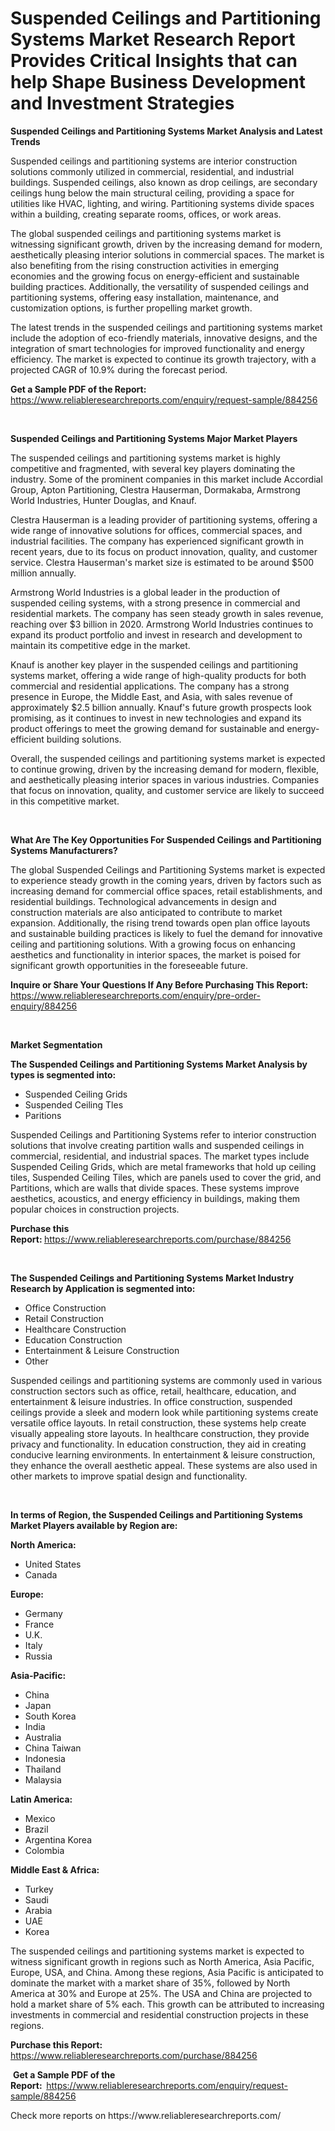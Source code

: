 <p><h1>Suspended Ceilings and Partitioning Systems Market Research Report Provides Critical Insights that can help Shape Business Development and Investment Strategies</h1></p><p><strong>Suspended Ceilings and Partitioning Systems Market Analysis and Latest Trends</strong></p>
<p><p>Suspended ceilings and partitioning systems are interior construction solutions commonly utilized in commercial, residential, and industrial buildings. Suspended ceilings, also known as drop ceilings, are secondary ceilings hung below the main structural ceiling, providing a space for utilities like HVAC, lighting, and wiring. Partitioning systems divide spaces within a building, creating separate rooms, offices, or work areas.</p><p>The global suspended ceilings and partitioning systems market is witnessing significant growth, driven by the increasing demand for modern, aesthetically pleasing interior solutions in commercial spaces. The market is also benefiting from the rising construction activities in emerging economies and the growing focus on energy-efficient and sustainable building practices. Additionally, the versatility of suspended ceilings and partitioning systems, offering easy installation, maintenance, and customization options, is further propelling market growth.</p><p>The latest trends in the suspended ceilings and partitioning systems market include the adoption of eco-friendly materials, innovative designs, and the integration of smart technologies for improved functionality and energy efficiency. The market is expected to continue its growth trajectory, with a projected CAGR of 10.9% during the forecast period.</p></p>
<p><strong>Get a Sample PDF of the Report:&nbsp;</strong> <a href="https://www.reliableresearchreports.com/enquiry/request-sample/884256">https://www.reliableresearchreports.com/enquiry/request-sample/884256</a></p>
<p>&nbsp;</p>
<p><strong>Suspended Ceilings and Partitioning Systems Major Market Players</strong></p>
<p><p>The suspended ceilings and partitioning systems market is highly competitive and fragmented, with several key players dominating the industry. Some of the prominent companies in this market include Accordial Group, Apton Partitioning, Clestra Hauserman, Dormakaba, Armstrong World Industries, Hunter Douglas, and Knauf.</p><p>Clestra Hauserman is a leading provider of partitioning systems, offering a wide range of innovative solutions for offices, commercial spaces, and industrial facilities. The company has experienced significant growth in recent years, due to its focus on product innovation, quality, and customer service. Clestra Hauserman's market size is estimated to be around $500 million annually.</p><p>Armstrong World Industries is a global leader in the production of suspended ceiling systems, with a strong presence in commercial and residential markets. The company has seen steady growth in sales revenue, reaching over $3 billion in 2020. Armstrong World Industries continues to expand its product portfolio and invest in research and development to maintain its competitive edge in the market.</p><p>Knauf is another key player in the suspended ceilings and partitioning systems market, offering a wide range of high-quality products for both commercial and residential applications. The company has a strong presence in Europe, the Middle East, and Asia, with sales revenue of approximately $2.5 billion annually. Knauf's future growth prospects look promising, as it continues to invest in new technologies and expand its product offerings to meet the growing demand for sustainable and energy-efficient building solutions.</p><p>Overall, the suspended ceilings and partitioning systems market is expected to continue growing, driven by the increasing demand for modern, flexible, and aesthetically pleasing interior spaces in various industries. Companies that focus on innovation, quality, and customer service are likely to succeed in this competitive market.</p></p>
<p>&nbsp;</p>
<p><strong>What Are The Key Opportunities For Suspended Ceilings and Partitioning Systems Manufacturers?</strong></p>
<p><p>The global Suspended Ceilings and Partitioning Systems market is expected to experience steady growth in the coming years, driven by factors such as increasing demand for commercial office spaces, retail establishments, and residential buildings. Technological advancements in design and construction materials are also anticipated to contribute to market expansion. Additionally, the rising trend towards open plan office layouts and sustainable building practices is likely to fuel the demand for innovative ceiling and partitioning solutions. With a growing focus on enhancing aesthetics and functionality in interior spaces, the market is poised for significant growth opportunities in the foreseeable future.</p></p>
<p><strong>Inquire or Share Your Questions If Any Before Purchasing This Report:</strong> <a href="https://www.reliableresearchreports.com/enquiry/pre-order-enquiry/884256">https://www.reliableresearchreports.com/enquiry/pre-order-enquiry/884256</a></p>
<p>&nbsp;</p>
<p><strong>Market Segmentation</strong></p>
<p><strong>The Suspended Ceilings and Partitioning Systems Market Analysis by types is segmented into:</strong></p>
<p><ul><li>Suspended Ceiling Grids</li><li>Suspended Ceiling Tles</li><li>Paritions</li></ul></p>
<p><p>Suspended Ceilings and Partitioning Systems refer to interior construction solutions that involve creating partition walls and suspended ceilings in commercial, residential, and industrial spaces. The market types include Suspended Ceiling Grids, which are metal frameworks that hold up ceiling tiles, Suspended Ceiling Tiles, which are panels used to cover the grid, and Partitions, which are walls that divide spaces. These systems improve aesthetics, acoustics, and energy efficiency in buildings, making them popular choices in construction projects.</p></p>
<p><strong>Purchase this Report:&nbsp;</strong><a href="https://www.reliableresearchreports.com/purchase/884256">https://www.reliableresearchreports.com/purchase/884256</a></p>
<p>&nbsp;</p>
<p><strong>The Suspended Ceilings and Partitioning Systems Market Industry Research by Application is segmented into:</strong></p>
<p><ul><li>Office Construction</li><li>Retail Construction</li><li>Healthcare Construction</li><li>Education Construction</li><li>Entertainment & Leisure Construction</li><li>Other</li></ul></p>
<p><p>Suspended ceilings and partitioning systems are commonly used in various construction sectors such as office, retail, healthcare, education, and entertainment & leisure industries. In office construction, suspended ceilings provide a sleek and modern look while partitioning systems create versatile office layouts. In retail construction, these systems help create visually appealing store layouts. In healthcare construction, they provide privacy and functionality. In education construction, they aid in creating conducive learning environments. In entertainment & leisure construction, they enhance the overall aesthetic appeal. These systems are also used in other markets to improve spatial design and functionality.</p></p>
<p>&nbsp;</p>
<p><strong>In terms of Region, the Suspended Ceilings and Partitioning Systems Market Players available by Region are:</strong></p>
<p>
    <p> <strong> North America: </strong>
        <ul>
            <li>United States</li>
            <li>Canada</li>
        </ul>
        </p> 
    <p> <strong> Europe: </strong>
        <ul>
            <li>Germany</li>
            <li>France</li>
            <li>U.K.</li>
            <li>Italy</li>
            <li>Russia</li>
        </ul>
        </p> 
    <p> <strong> Asia-Pacific: </strong>
        <ul>
            <li>China</li>
            <li>Japan</li>
            <li>South Korea</li>
            <li>India</li>
            <li>Australia</li>
            <li>China Taiwan</li>
            <li>Indonesia</li>
            <li>Thailand</li>
            <li>Malaysia</li>
        </ul>
        </p> 
    <p> <strong> Latin America: </strong>
        <ul>
            <li>Mexico</li>
            <li>Brazil</li>
            <li>Argentina Korea</li>
            <li>Colombia</li>
        </ul>
        </p> 
    <p> <strong> Middle East & Africa: </strong>
        <ul>
            <li>Turkey</li>
            <li>Saudi</li>
            <li>Arabia</li>
            <li>UAE</li>
            <li>Korea</li>
        </ul>
    </p>
    </p>
<p><p>The suspended ceilings and partitioning systems market is expected to witness significant growth in regions such as North America, Asia Pacific, Europe, USA, and China. Among these regions, Asia Pacific is anticipated to dominate the market with a market share of 35%, followed by North America at 30% and Europe at 25%. The USA and China are projected to hold a market share of 5% each. This growth can be attributed to increasing investments in commercial and residential construction projects in these regions.</p></p>
<p><strong>Purchase this Report: </strong><a href="https://www.reliableresearchreports.com/purchase/884256">https://www.reliableresearchreports.com/purchase/884256</a></p>
<p>&nbsp;<strong>Get a Sample PDF of the Report:&nbsp;&nbsp;</strong><a href="https://www.reliableresearchreports.com/enquiry/request-sample/884256">https://www.reliableresearchreports.com/enquiry/request-sample/884256</a></p>
<p><strong></strong></p>
<p>Check more reports on https://www.reliableresearchreports.com/</p>